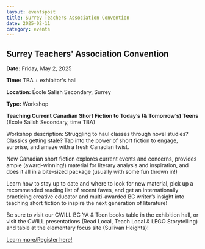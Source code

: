```yaml
---
layout: eventspost
title: Surrey Teachers Association Convention
date: 2025-02-11
category: events
---
```


## Surrey Teachers' Association Convention

**Date:** Friday, May 2, 2025

**Time:** TBA + exhibitor's hall

**Location:** École Salish Secondary, Surrey

**Type:** Workshop

**Teaching Current Canadian Short Fiction to Today’s (& Tomorrow’s) Teens** (École Salish Secondary, time TBA)

Workshop description: Struggling to haul classes through novel studies? Classics getting stale? Tap into the power of short fiction to engage, surprise, and amaze with a fresh Canadian twist.

New Canadian short fiction explores current events and concerns, provides ample (award-winning!) material for literary analysis and inspiration, and does it all in a bite-sized package (usually with some fun thrown in!) 

Learn how to stay up to date and where to look for new material, pick up a recommended reading list of recent faves, and get an internationally practicing creative educator and multi-awarded BC writer’s insight into teaching short fiction to inspire the next generation of literature!

Be sure to visit our CWILL BC YA & Teen books table in the exhibition hall, or visit the CWILL presentations (Read Local, Teach Local & LEGO Storytelling) and table at the elementary focus site (Sullivan Heights)!

[Learn more/Register here!](https://www.staconvention.ca/)

